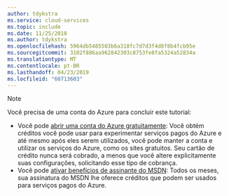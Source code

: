 ```yaml
---
author: tdykstra
ms.service: cloud-services
ms.topic: include
ms.date: 11/25/2018
ms.author: tdykstra
ms.openlocfilehash: 5964db5485503b6a318fc7d7d3f4d8f8b4fcb95e
ms.sourcegitcommit: 3102f886aa962842303c8753fe8fa5324a52834a
ms.translationtype: MT
ms.contentlocale: pt-BR
ms.lasthandoff: 04/23/2019
ms.locfileid: "60713603"
---
```

> [!NOTE]
> <a name="note"></a>Você precisa de uma conta do Azure para concluir este tutorial:
> 
> * Você pode [abrir uma conta do Azure gratuitamente](https://azure.microsoft.com/pricing/free-trial/?WT.mc_id=A261C142F): Você obtém créditos você pode usar para experimentar serviços pagos do Azure e até mesmo após eles serem utilizados, você pode manter a conta e utilizar os serviços do Azure, como os sites gratuitos. Seu cartão de crédito nunca será cobrado, a menos que você altere explicitamente suas configurações, solicitando esse tipo de cobrança.
> * Você pode [ativar benefícios de assinante do MSDN](https://azure.microsoft.com/pricing/member-offers/msdn-benefits-details/?WT.mc_id=A261C142F): Todos os meses, sua assinatura do MSDN lhe oferece créditos que podem ser usados para serviços pagos do Azure.
> 
> 


